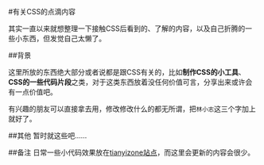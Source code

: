 #有关CSS的点滴内容

其实一直以来就想整理一下接触CSS后看到的、了解的内容，以及自己折腾的一些小东西，但发觉自己太懒了。

##背景

这里所放的东西绝大部分或者说都是跟CSS有关的，比如**制作CSS的小工具**、**CSS的一些代码片段**之类，对于这类东西放着没任何价值可言，分享出来或许会有一点价值吧。

有兴趣的朋友可以直接拿去用，修改修改什么的都无所谓，把`林小志`这三个字加上就好了。

##其他
暂时就这些吧……

##备注
日常一些小代码效果放在[tianyizone站点](http://www.tianyizone.com)，而这里会更新的内容会很少。
